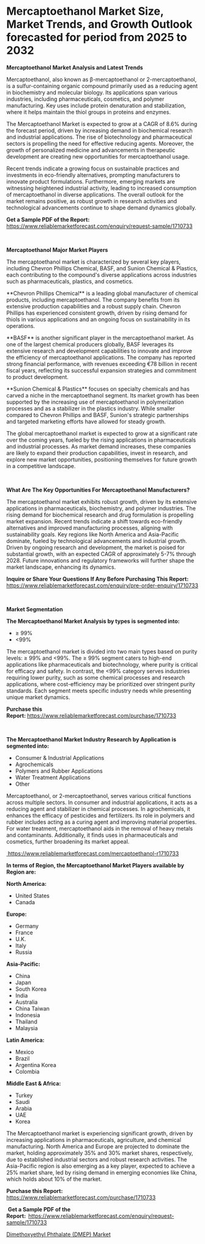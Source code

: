 <p><h1>Mercaptoethanol Market Size, Market Trends, and Growth Outlook forecasted for period from 2025 to 2032</h1></p><p><strong>Mercaptoethanol Market Analysis and Latest Trends</strong></p>
<p><p>Mercaptoethanol, also known as β-mercaptoethanol or 2-mercaptoethanol, is a sulfur-containing organic compound primarily used as a reducing agent in biochemistry and molecular biology. Its applications span various industries, including pharmaceuticals, cosmetics, and polymer manufacturing. Key uses include protein denaturation and stabilization, where it helps maintain the thiol groups in proteins and enzymes.</p><p>The Mercaptoethanol Market is expected to grow at a CAGR of 8.6% during the forecast period, driven by increasing demand in biochemical research and industrial applications. The rise of biotechnology and pharmaceutical sectors is propelling the need for effective reducing agents. Moreover, the growth of personalized medicine and advancements in therapeutic development are creating new opportunities for mercaptoethanol usage. </p><p>Recent trends indicate a growing focus on sustainable practices and investments in eco-friendly alternatives, prompting manufacturers to innovate product formulations. Furthermore, emerging markets are witnessing heightened industrial activity, leading to increased consumption of mercaptoethanol in diverse applications. The overall outlook for the market remains positive, as robust growth in research activities and technological advancements continue to shape demand dynamics globally.</p></p>
<p><strong>Get a Sample PDF of the Report:&nbsp;</strong> <a href="https://www.reliablemarketforecast.com/enquiry/request-sample/1710733?utm_campaign=3357&utm_medium=2&utm_source=Github&utm_content=ia&utm_term=27032025&utm_id=mercaptoethanol">https://www.reliablemarketforecast.com/enquiry/request-sample/1710733</a></p>
<p>&nbsp;</p>
<p><strong>Mercaptoethanol Major Market Players</strong></p>
<p><p>The mercaptoethanol market is characterized by several key players, including Chevron Phillips Chemical, BASF, and Sunion Chemical & Plastics, each contributing to the compound's diverse applications across industries such as pharmaceuticals, plastics, and cosmetics.</p><p>**Chevron Phillips Chemical** is a leading global manufacturer of chemical products, including mercaptoethanol. The company benefits from its extensive production capabilities and a robust supply chain. Chevron Phillips has experienced consistent growth, driven by rising demand for thiols in various applications and an ongoing focus on sustainability in its operations.</p><p>**BASF** is another significant player in the mercaptoethanol market. As one of the largest chemical producers globally, BASF leverages its extensive research and development capabilities to innovate and improve the efficiency of mercaptoethanol applications. The company has reported strong financial performance, with revenues exceeding €78 billion in recent fiscal years, reflecting its successful expansion strategies and commitment to product development.</p><p>**Sunion Chemical & Plastics** focuses on specialty chemicals and has carved a niche in the mercaptoethanol segment. Its market growth has been supported by the increasing use of mercaptoethanol in polymerization processes and as a stabilizer in the plastics industry. While smaller compared to Chevron Phillips and BASF, Sunion's strategic partnerships and targeted marketing efforts have allowed for steady growth.</p><p>The global mercaptoethanol market is expected to grow at a significant rate over the coming years, fueled by the rising applications in pharmaceuticals and industrial processes. As market demand increases, these companies are likely to expand their production capabilities, invest in research, and explore new market opportunities, positioning themselves for future growth in a competitive landscape.</p></p>
<p>&nbsp;</p>
<p><strong>What Are The Key Opportunities For Mercaptoethanol Manufacturers?</strong></p>
<p><p>The mercaptoethanol market exhibits robust growth, driven by its extensive applications in pharmaceuticals, biochemistry, and polymer industries. The rising demand for biochemical research and drug formulation is propelling market expansion. Recent trends indicate a shift towards eco-friendly alternatives and improved manufacturing processes, aligning with sustainability goals. Key regions like North America and Asia-Pacific dominate, fueled by technological advancements and industrial growth. Driven by ongoing research and development, the market is poised for substantial growth, with an expected CAGR of approximately 5-7% through 2028. Future innovations and regulatory frameworks will further shape the market landscape, enhancing its dynamics.</p></p>
<p><strong>Inquire or Share Your Questions If Any Before Purchasing This Report:</strong> <a href="https://www.reliablemarketforecast.com/enquiry/pre-order-enquiry/1710733?utm_campaign=3357&utm_medium=2&utm_source=Github&utm_content=ia&utm_term=27032025&utm_id=mercaptoethanol">https://www.reliablemarketforecast.com/enquiry/pre-order-enquiry/1710733</a></p>
<p>&nbsp;</p>
<p><strong>Market Segmentation</strong></p>
<p><strong>The Mercaptoethanol Market Analysis by types is segmented into:</strong></p>
<p><ul><li>≥ 99%</li><li><99%</li></ul></p>
<p><p>The mercaptoethanol market is divided into two main types based on purity levels: ≥ 99% and <99%. The ≥ 99% segment caters to high-end applications like pharmaceuticals and biotechnology, where purity is critical for efficacy and safety. In contrast, the <99% category serves industries requiring lower purity, such as some chemical processes and research applications, where cost-efficiency may be prioritized over stringent purity standards. Each segment meets specific industry needs while presenting unique market dynamics.</p></p>
<p><strong>Purchase this Report:&nbsp;</strong><a href="https://www.reliablemarketforecast.com/purchase/1710733?utm_campaign=3357&utm_medium=2&utm_source=Github&utm_content=ia&utm_term=27032025&utm_id=mercaptoethanol">https://www.reliablemarketforecast.com/purchase/1710733</a></p>
<p>&nbsp;</p>
<p><strong>The Mercaptoethanol Market Industry Research by Application is segmented into:</strong></p>
<p><ul><li>Consumer & Industrial Applications</li><li>Agrochemicals</li><li>Polymers and Rubber Applications</li><li>Water Treatment Applications</li><li>Other</li></ul></p>
<p><p>Mercaptoethanol, or 2-mercaptoethanol, serves various critical functions across multiple sectors. In consumer and industrial applications, it acts as a reducing agent and stabilizer in chemical processes. In agrochemicals, it enhances the efficacy of pesticides and fertilizers. Its role in polymers and rubber includes acting as a curing agent and improving material properties. For water treatment, mercaptoethanol aids in the removal of heavy metals and contaminants. Additionally, it finds uses in pharmaceuticals and cosmetics, further broadening its market appeal.</p></p>
<p><a href="https://www.reliablemarketforecast.com/mercaptoethanol-r1710733?utm_campaign=3357&utm_medium=2&utm_source=Github&utm_content=ia&utm_term=27032025&utm_id=mercaptoethanol">&nbsp;https://www.reliablemarketforecast.com/mercaptoethanol-r1710733</a></p>
<p><strong>In terms of Region, the Mercaptoethanol Market Players available by Region are:</strong></p>
<p>
    <p> <strong> North America: </strong>
        <ul>
            <li>United States</li>
            <li>Canada</li>
        </ul>
        </p> 
    <p> <strong> Europe: </strong>
        <ul>
            <li>Germany</li>
            <li>France</li>
            <li>U.K.</li>
            <li>Italy</li>
            <li>Russia</li>
        </ul>
        </p> 
    <p> <strong> Asia-Pacific: </strong>
        <ul>
            <li>China</li>
            <li>Japan</li>
            <li>South Korea</li>
            <li>India</li>
            <li>Australia</li>
            <li>China Taiwan</li>
            <li>Indonesia</li>
            <li>Thailand</li>
            <li>Malaysia</li>
        </ul>
        </p> 
    <p> <strong> Latin America: </strong>
        <ul>
            <li>Mexico</li>
            <li>Brazil</li>
            <li>Argentina Korea</li>
            <li>Colombia</li>
        </ul>
        </p> 
    <p> <strong> Middle East & Africa: </strong>
        <ul>
            <li>Turkey</li>
            <li>Saudi</li>
            <li>Arabia</li>
            <li>UAE</li>
            <li>Korea</li>
        </ul>
    </p>
    </p>
<p><p>The Mercaptoethanol market is experiencing significant growth, driven by increasing applications in pharmaceuticals, agriculture, and chemical manufacturing. North America and Europe are projected to dominate the market, holding approximately 35% and 30% market shares, respectively, due to established industrial sectors and robust research activities. The Asia-Pacific region is also emerging as a key player, expected to achieve a 25% market share, led by rising demand in emerging economies like China, which holds about 10% of the market.</p></p>
<p><strong>Purchase this Report: </strong><a href="https://www.reliablemarketforecast.com/purchase/1710733?utm_campaign=3357&utm_medium=2&utm_source=Github&utm_content=ia&utm_term=27032025&utm_id=mercaptoethanol">https://www.reliablemarketforecast.com/purchase/1710733</a></p>
<p>&nbsp;<strong>Get a Sample PDF of the Report:&nbsp;&nbsp;</strong><a href="https://www.reliablemarketforecast.com/enquiry/request-sample/1710733?utm_campaign=3357&utm_medium=2&utm_source=Github&utm_content=ia&utm_term=27032025&utm_id=mercaptoethanol">https://www.reliablemarketforecast.com/enquiry/request-sample/1710733</a></p>
<p><strong></strong></p>
<p><p><a href="https://github.com/laingragle95/Market-Research-Report-List-1/blob/main/dimethoxyethyl-phthalate-dmep-market.md?utm_campaign=3357&utm_medium=2&utm_source=Github&utm_content=ia&utm_term=27032025&utm_id=mercaptoethanol">Dimethoxyethyl Phthalate (DMEP) Market</a></p></p>